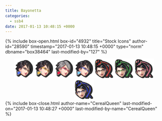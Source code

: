 ```yaml
---
title: Bayonetta
categories:
  - ssb4
date: 2017-01-13 10:48:15 +0000
---
```

{% include box-open.html box-id="4932" title="Stock Icons" author-id="28590" timestamp="2017-01-13 10:48:15 +0000" type="norm" dbname="box38464" last-modified-by="127" %}
<center><img src="Stock_1.png" /><img src="Stock_2.png" /><img src="Stock_3.png" /><img src="Stock_4.png" /><img src="Stock_5.png" /><img src="Stock_6.png" /><img src="Stock_7.png" /><img src="Stock_8.png" /></center>
{% include box-close.html author-name="CerealQueen" last-modified-on="2017-01-13 10:48:27 +0000" last-modified-by-name="CerealQueen" %}
